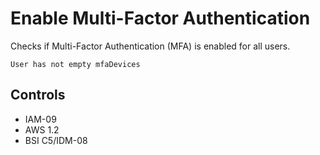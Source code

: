 # Enable Multi-Factor Authentication

Checks if Multi-Factor Authentication (MFA) is enabled for all users.

```ccl
User has not empty mfaDevices
```

## Controls

* IAM-09
* AWS 1.2
* BSI C5/IDM-08
